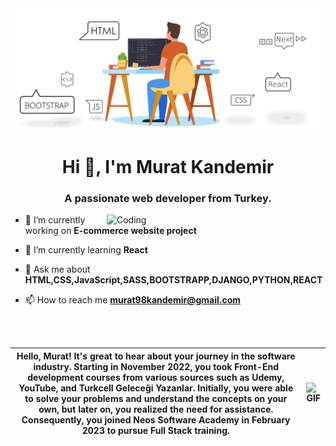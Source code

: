 <!-- <img align="right" alt="GIF" height="160px" src="https://media.giphy.com/media/Ah3zHH7hvsSB2/giphy.gif" /> -->

<!-- 
### Hello World, I'm Murat Kandemir:
<!-- ### 💻👨‍💻Full Stack Web Developer  -->

<img  src="https://raw.githubusercontent.com/vipul-tanwar/Profile-gifs/main/Banner(frontend).gif" alt="">
<h1 align="center">Hi 👋, I'm Murat Kandemir</h1>
<h3 align="center">A passionate web developer from Turkey.</h3>



<img  align="right" margin-right="150px" alt="Coding" width="350" src="https://miro.medium.com/max/1360/0*7Q3yvSIv_t0ioJ-Z.gif">

<p>


- 🔭 I’m currently working on **E-commerce website project**

- 🌱 I’m currently learning **React**

- 💬 Ask me about **HTML,CSS,JavaScript,SASS,BOOTSTRAPP,DJANGO,PYTHON,REACT**

- 📫 How to reach me **murat98kandemir@gmail.com**
<br>
<br>

</p>


| Hello, Murat! It's great to hear about your journey in the software industry. Starting in November 2022, you took Front-End development courses from various sources such as Udemy, YouTube, and Turkcell Geleceği Yazanlar. Initially, you were able to solve your problems and understand the concepts on your own, but later on, you realized the need for assistance. Consequently, you joined Neos Software Academy in February 2023 to pursue Full Stack training. | <img src="https://media.giphy.com/media/Ah3zHH7hvsSB2/giphy.gif" alt="GIF" width="350"/> |
|---|---|




<!-- <h3 align="left">Languages and Tools:</h3>
<p align="left">    
<a href="https://www.w3schools.com/css/" target="_blank" rel="noreferrer"> <img src="https://raw.githubusercontent.com/devicons/devicon/master/icons/css3/css3-original-wordmark.svg" alt="css3" width="40" height="40"/> </a> 
<a href="https://www.w3.org/html/" target="_blank" rel="noreferrer"> <img src="https://raw.githubusercontent.com/devicons/devicon/master/icons/html5/html5-original-wordmark.svg" alt="html5" width="40" height="40"/> </a>
 <a href="https://developer.mozilla.org/en-US/docs/Web/JavaScript" target="_blank" rel="noreferrer"> <img src="https://raw.githubusercontent.com/devicons/devicon/master/icons/javascript/javascript-original.svg" alt="javascript" width="40" height="40"/> </a> 
<a href="https://reactjs.org/" target="_blank" rel="noreferrer"> <img src="https://raw.githubusercontent.com/devicons/devicon/master/icons/react/react-original-wordmark.svg" alt="react" width="40" height="40"/> </a> 
<a href="https://sass-lang.com/" target="_blank" rel="noreferrer">
  <img src="https://upload.wikimedia.org/wikipedia/commons/9/96/Sass_Logo_Color.svg" alt="Sass" width="40" height="40" />
</a>
<a  target="_blank" rel="noreferrer">
  <img src="https://upload.wikimedia.org/wikipedia/commons/thumb/b/b2/Bootstrap_logo.svg/2560px-Bootstrap_logo.svg.png" alt="Bootstrap" width="40" height="40" />
</a>
<a  target="_blank" rel="noreferrer">
  <img src="https://upload.wikimedia.org/wikipedia/commons/thumb/c/c3/Python-logo-notext.svg/1869px-Python-logo-notext.svg.png" alt="python" width="40" height="40" />
</a>
<a  target="_blank" rel="noreferrer">
  <img src="https://w7.pngwing.com/pngs/609/443/png-transparent-django-original-logo-icon.png" alt="django" width="40" height="40" />
</a>
 </p>

<p><img align="left" src="https://github-readme-stats.vercel.app/api/top-langs?username=muratkndmr&show_icons=true&locale=en&layout=compact" alt="muratkndmr" /></p>

<p>&nbsp;<img align="center" src="https://github-readme-stats.vercel.app/api?username=muratkndmr&show_icons=true&locale=en" alt="muratkndmr" /></p>

<p><img align="center" src="https://github-readme-streak-stats.herokuapp.com/?user=muratkndmr&" alt="muratkndmr" /></p>
 -->
